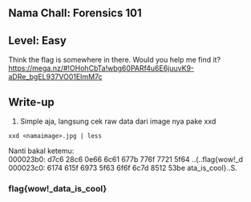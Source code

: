 ## Nama Chall: Forensics 101
## Level: Easy

Think the flag is somewhere in there. Would you help me find it? https://mega.nz/#!OHohCbTa!wbg60PARf4u6E6juuvK9-aDRe_bgEL937VO01EImM7c

## Write-up
1. Simple aja, langsung cek raw data dari image nya pake xxd
```
xxd <namaimage>.jpg | less
```
Nanti bakal ketemu: <br>
000023b0: d7c6 28c6 0e66 6c61 677b 776f 7721 5f64  ..(..flag{wow!_d <br>
000023c0: 6174 615f 6973 5f63 6f6f 6c7d 8512 53be  ata_is_cool}..S. <br>

### flag{wow!_data_is_cool}
